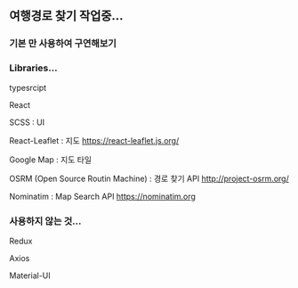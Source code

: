 ## 여행경로 찾기 작업중...
### 기본 만 사용하여 구연해보기

### Libraries...

typesrcipt

React

SCSS : UI

React-Leaflet : 지도
https://react-leaflet.js.org/

Google Map : 지도 타일

OSRM (Open Source Routin Machine) : 경로 찾기 API
http://project-osrm.org/

Nominatim : Map Search API
https://nominatim.org

### 사용하지 않는 것...

Redux

Axios

Material-UI
